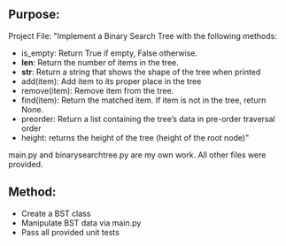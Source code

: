 ## Purpose:
Project File: "Implement a Binary Search Tree with the following methods:
- is_empty: Return True if empty, False otherwise.
- __len__: Return the number of items in the tree.
- __str__: Return a string that shows the shape of the tree when printed
- add(item): Add item to its proper place in the tree
- remove(item): Remove item from the tree.
- find(item): Return the matched item. If item is not in the tree, return None.
- preorder: Return a list containing the tree’s data in pre-order traversal order
- height: returns the height of the tree (height of the root node)"

main.py and binarysearchtree.py are my own work. All other files were provided.

## Method:
- Create a BST class
- Manipulate BST data via main.py
- Pass all provided unit tests